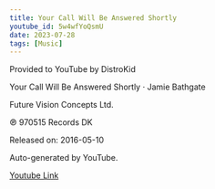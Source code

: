 ```yaml
---
title: Your Call Will Be Answered Shortly
youtube_id: 5w4wfYoQsmU
date: 2023-07-28
tags: [Music]
---
```

Provided to YouTube by DistroKid  

Your Call Will Be Answered Shortly · Jamie Bathgate  

Future Vision Concepts Ltd.  

℗ 970515 Records DK  

Released on: 2016-05-10  

Auto-generated by YouTube.  

[Youtube Link](https://www.youtube.com/watch?v=5w4wfYoQsmU)  
